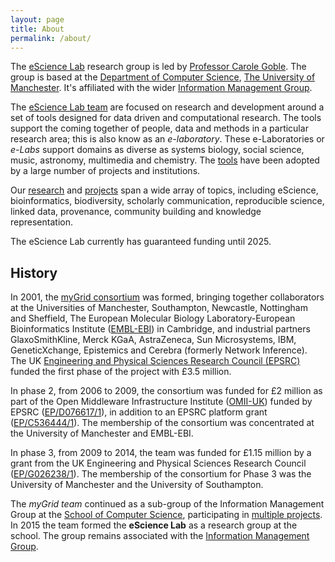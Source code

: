 ```yaml
---
layout: page
title: About
permalink: /about/
---
```


The [eScience Lab](/) research group is led by [Professor Carole Goble](http://www.manchester.ac.uk/research/Carole.goble/). The group is based at the [Department of Computer Science](http://www.cs.manchester.ac.uk/),  [The University of Manchester](http://www.manchester.ac.uk). It's affiliated with the wider [Information Management Group](http://www.cs.manchester.ac.uk/img/).

The [eScience Lab team](/people/) are focused on research and development around a set of tools designed for data driven and computational research. The tools support the coming together of people, data and methods in a particular research area; this is also know as an _e-laboratory_. These e-Laboratories or _e-Labs_ support domains as diverse as systems biology, social science, music, astronomy, multimedia and chemistry. The [tools](/products/) have been adopted by a large number of projects and institutions.

Our [research](/publications/) and [projects](/projects/) span a wide array of topics, including eScience, bioinformatics, biodiversity, scholarly communication, reproducible science, linked data, provenance, community building and knowledge representation.

The eScience Lab currently has guaranteed funding until 2025.

## History

In 2001, the [myGrid consortium](http://www.mygrid.org.uk/about-us/) was formed,
bringing together collaborators at the Universities of Manchester, Southampton, Newcastle, Nottingham and Sheffield, The European Molecular Biology Laboratory-European Bioinformatics Institute ([EMBL-EBI](http://www.ebi.ac.uk/)) in Cambridge, and industrial partners GlaxoSmithKline, Merck KGaA, AstraZeneca, Sun Microsystems, IBM, GeneticXchange, Epistemics and Cerebra (formerly Network Inference). The UK [Engineering and Physical Sciences Research Council (EPSRC)](https://www.epsrc.ac.uk/) funded the first phase of the project with £3.5 million.

In phase 2, from 2006 to 2009, the consortium was funded for £2 million as part of the Open Middleware Infrastructure Institute ([OMII-UK](http://www.omii.ac.uk/)) funded by EPSRC  ([EP/D076617/1](http://gow.epsrc.ac.uk/NGBOViewGrant.aspx?GrantRef=EP/D076617/1)), in addition to an EPSRC platform grant ([EP/C536444/1](http://gow.epsrc.ac.uk/NGBOViewGrant.aspx?GrantRef=EP/C536444/1)). The membership of the consortium was concentrated at the University of Manchester and EMBL-EBI.

In phase 3, from 2009 to 2014, the team was funded for £1.15 million by a grant from the UK Engineering and Physical Sciences Research Council ([EP/G026238/1](http://gow.epsrc.ac.uk/NGBOViewGrant.aspx?GrantRef=EP/G026238/1)).  The membership of the consortium for Phase 3 was the University of Manchester and the University of Southampton.

The _myGrid team_ continued as a
sub-group of the
Information Management Group
at the [School of Computer Science](http://www.cs.manchester.ac.uk/), participating in [multiple projects](/projects/). In 2015
the team formed the **eScience Lab** as a research group
at the school. The group remains associated with the
[Information Management Group](http://www.cs.manchester.ac.uk/img/).
